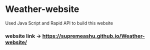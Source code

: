 # Weather-website
Used Java Script and Rapid API to build this website
### website link -> https://supremeashu.github.io/Weather-website/
